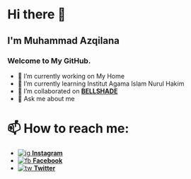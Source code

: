 # Hi there 👋

## **I'm Muhammad Azqilana** 
### Welcome to My GitHub.

- 🔭 I’m currently working on   My Home 
- 🌱 I’m currently learning Institut Agama Islam Nurul Hakim
- 👯 I’m collaborated on [**BELLSHADE**](https://github.com/bellshade)
- 💬 Ask me about me


# **📫 How to reach me:** 

*  [![ig](https://user-images.githubusercontent.com/27930710/141642997-f8275d41-7287-4577-ac61-b8a0e8e49ea5.png) **Instagram**](https://www.instagram.com/azqilana/)
*  [![fb](https://user-images.githubusercontent.com/27930710/141643180-7623c552-d033-4c12-acd7-b7ef50ce5f27.png) **Facebook**](https://www.facebook.com/azqilana29/)
*  [![tw](https://user-images.githubusercontent.com/27930710/141643360-1595ea37-8888-4048-ab22-0211b770fb2d.png) **Twitter**](https://www.twitter.com/azqilana)
